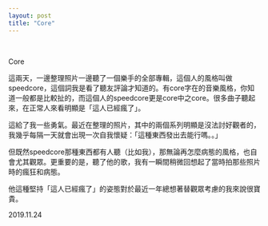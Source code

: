 ```yaml
---
layout: post
title: "Core"
---
```


  
&nbsp;
&nbsp;


Core

這兩天，一邊整理照片一邊聽了一個樂手的全部專輯，這個人的風格叫做speedcore，這個詞我是看了聽友評論才知道的。有core字在的音樂風格，你知道一般都是比較扯的，而這個人的speedcore更是core中之core。很多曲子聽起來，在正常人來看明顯是「這人已經瘋了」。

這給了我一些勇氣。最近在整理的照片，其中的兩個系列明顯是沒法討好觀者的，我幾乎每隔一天就會出現一次自我懷疑：「這種東西發出去能行嗎。。」

但既然speedcore那種東西都有人聽（比如我），那無論再怎麼病態的風格，也自會尤其觀眾。更重要的是，聽了他的歌，我有一瞬間稍微回想起了當時拍那些照片時的瘋狂和病態。

他這種堅持「這人已經瘋了」的姿態對於最近一年總想著替觀眾考慮的我來說很寶貴。


2019.11.24